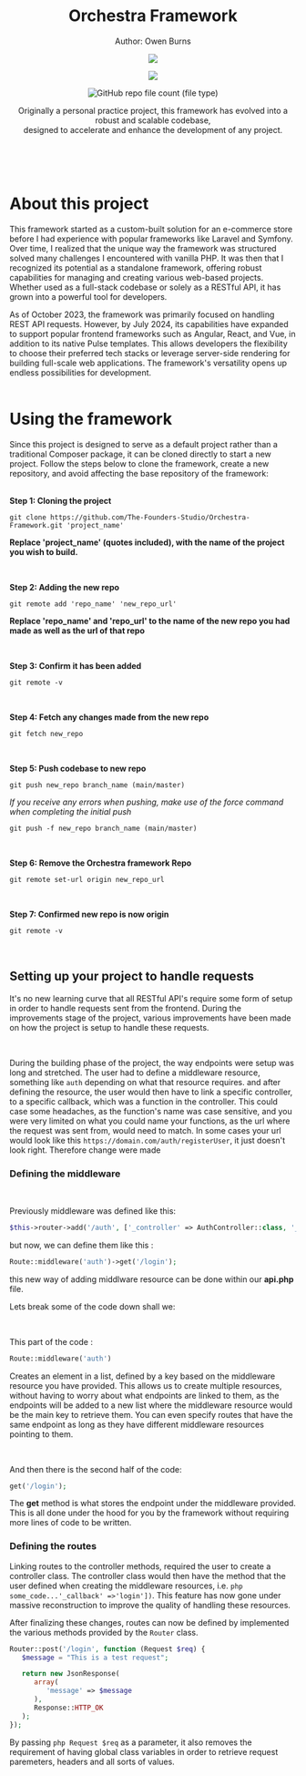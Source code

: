 <h1 align="center">
 Orchestra Framework
</h1>
<p align="center">
 Author: Owen Burns
</p> 
<p align="center">
 <img src="https://owenburns.co.za/Orchestra/content/ink&quil.svg"/>
</p>

<p align="center">
 <img src="https://img.shields.io/github/repo-size/creator-solutions/Orchestra-Framework" />
</p>
<p align="center">
 <img alt="GitHub repo file count (file type)" src="https://img.shields.io/github/directory-file-count/creator-solutions/Orchestra-Framework">
</p>

<p align="center">Originally a personal practice project, this framework has evolved into a robust and scalable codebase,<br>designed to accelerate and enhance the development of any project.</p>   
<br/><br/><br/>

# About this project
This framework started as a custom-built solution for an e-commerce store before I had experience with popular frameworks like Laravel and Symfony. Over time, I realized that the unique way the framework was structured solved many challenges I encountered with vanilla PHP. It was then that I recognized its potential as a standalone framework, offering robust capabilities for managing and creating various web-based projects. Whether used as a full-stack codebase or solely as a RESTful API, it has grown into a powerful tool for developers.

As of October 2023, the framework was primarily focused on handling REST API requests. However, by July 2024, its capabilities have expanded to support popular frontend frameworks such as Angular, React, and Vue, in addition to its native Pulse templates. This allows developers the flexibility to choose their preferred tech stacks or leverage server-side rendering for building full-scale web applications. The framework's versatility opens up endless possibilities for development.
<br/><br/>

# Using the framework
Since this project is designed to serve as a default project rather than a traditional Composer package, it can be cloned directly to start a new project. Follow the steps below to clone the framework, create a new repository, and avoid affecting the base repository of the framework:      
<br/>

**Step 1: Cloning the project**
```
git clone https://github.com/The-Founders-Studio/Orchestra-Framework.git 'project_name'
```
__Replace 'project_name' (quotes included), with the name of the project you wish to build.__  

<br/>

**Step 2: Adding the new repo**  
```
git remote add 'repo_name' 'new_repo_url'
```
__Replace 'repo_name' and 'repo_url' to the name of the new repo you had made as well as the url of that repo__  

<br/>

**Step 3: Confirm it has been added**
```
git remote -v
```  

<br/>

**Step 4: Fetch any changes made from the new repo**
```
git fetch new_repo
```  

<br/>

**Step 5: Push codebase to new repo**
```
git push new_repo branch_name (main/master)
```
*If you receive any errors when pushing, make use of the force command when completing the initial push*
```
git push -f new_repo branch_name (main/master)
```  

<br/>

**Step 6: Remove the Orchestra framework Repo**
```
git remote set-url origin new_repo_url
```  

<br/>

**Step 7: Confirmed new repo is now origin**
```
git remote -v
```  

<br/>

## Setting up your project to handle requests

<p>
 It's no new learning curve that all RESTful API's require some form of setup in order to handle requests sent from the frontend. During the improvements stage of the project, various improvements have been made on how the project is setup to handle these requests.
</p>

<br />

During the building phase of the project, the way endpoints were setup was long and stretched. The user had to define a middleware resource, something like
```auth``` depending on what that resource requires. and after defining the resource, the user would then have to link a specific controller, to a specific callback, which was a function in the controller. This could case some headaches, as the function's name was case sensitive, and you were very limited on what you could name your functions, as the url where the request was sent from, would need to match. In some cases your url would look like this ```https://domain.com/auth/registerUser```, it just doesn't look right. Therefore change were made


### Defining the middleware 
<br />
<p>
 Previously middleware was defined like this:
</p>

```php 
$this->router->add('/auth', ['_controller' => AuthController::class, '_callback' =>'login']);
```
<p>
 but now, we can define them like this :
</p>

```php 
Route::middleware('auth')->get('/login');
```

this new way of adding middlware resource can be done within our **api.php** file.
<p>
 Lets break some of the code down shall we:
</p> 
<br />
<p>
 This part of the code : 
</p> 

```php
Route::middleware('auth')
```

<p>
 Creates an element in a list, defined by a key based on the middleware resource you have provided. This allows us to create multiple resources, without having to worry about what endpoints are linked to them, as the endpoints will be added to a new list where the middleware resource would be the main key to retrieve them. You can even specify routes that have the same endpoint as long as they have different middleware resources pointing to them.
</p> 
<br />

<p>
 And then there is the second half of the code: 
</p> 

```php
get('/login');
```

The **get** method is what stores the endpoint under the middleware provided. This is all done under the hood for you by the framework without requiring more lines of code to be written.

### Defining the routes

Linking routes to the controller methods, required the user to create a controller class. The controller class would then have the method that the user defined when creating the middleware resources, i.e. ```php
some_code...'_callback' =>'login'])```. This feature has now gone under massive reconstruction to improve the quality of handling these resources. 

After finalizing these changes, routes can now be defined by implemented the various methods provided by the ```Router``` class. 
```php
Router::post('/login', function (Request $req) {
   $message = "This is a test request";

   return new JsonResponse(
      array(
         'message' => $message
      ),
      Response::HTTP_OK
   );
});
```

By passing ```php Request $req``` as a parameter, it also removes the requirement of having global class variables in order to retrieve request paremeters, headers and all sorts of values.
